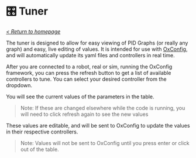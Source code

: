 # 🎛 Tuner

_[< Return to homepage](/docs/INDEX.md)_

The tuner is designed to allow for easy viewing of PID Graphs (or really any graph) and easy, live editing of values. It is intended for use with [OxConfig](https://github.com/FRCTeam3044/AutoConfig), and will automatically update its yaml files and controllers in real time.

After you are connected to a robot, real or sim, running the OxConfig framework, you can press the refresh button to get a list of available controllers to tune. You can select your desired controller from the dropdown.

You will see the current values of the parameters in the table.

> Note: If these are changed elsewhere while the code is running, you will need to click refresh again to see the new values

These values are editable, and will be sent to OxConfig to update the values in their respective controllers.

> Note: Values will not be sent to OxConfig until you press enter or click out of the table.
